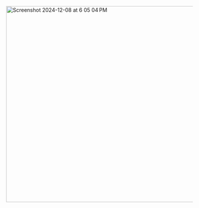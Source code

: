 <img width="531" alt="Screenshot 2024-12-08 at 6 05 04 PM" src="https://github.com/user-attachments/assets/6b60f888-367d-48d6-8746-5a4557ed443a">
